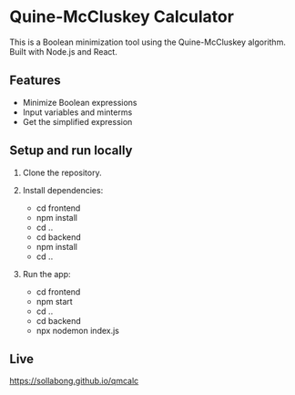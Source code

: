 # Quine-McCluskey Calculator

This is a Boolean minimization tool using the Quine-McCluskey algorithm. Built with Node.js and React.

## Features
- Minimize Boolean expressions
- Input variables and minterms
- Get the simplified expression

## Setup and run locally
1. Clone the repository.
2. Install dependencies:

   - cd frontend
   - npm install
   - cd ..
   - cd backend
   - npm install
   - cd ..

3. Run the app:
   - cd frontend
   - npm start
   - cd ..
   - cd backend
   - npx nodemon index.js


## Live
https://sollabong.github.io/qmcalc